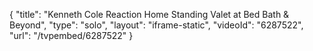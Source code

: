 {
    "title": "Kenneth Cole Reaction Home Standing Valet at Bed Bath & Beyond",
    "type": "solo",
    "layout": "iframe-static",
    "videoId": "6287522",
    "url": "\/tvpembed\/6287522"
}
